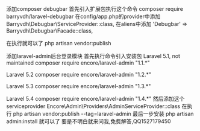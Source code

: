 
添加composer debugbar
首先引入扩展包执行这个命令
composer require barryvdh/laravel-debugbar
在config/app.php的provider中添加
Barryvdh\Debugbar\ServiceProvider::class,
在aliens中添加
'Debugbar' => Barryvdh\Debugbar\Facade::class,

在执行就可以了
php artisan vendor:publish


添加laravel-admin后台登录模块
首先执行命令引入安装包
Laravel 5.1, not maintained
composer require encore/laravel-admin "1.1.*"

Laravel 5.2
composer require encore/laravel-admin "1.2.*"

Laravel 5.3
composer require encore/laravel-admin "1.3.*"

Laravel 5.4
composer require encore/laravel-admin "1.4.*"
然后添加这个serviceprovider
Encore\Admin\Providers\AdminServiceProvider::class
在执行
php artisan vendor:publish --tag=laravel-admin
最后一步安装
php artisan admin:install
就可以了
要是不明白就来问我,免费解答,QQ1527179450



